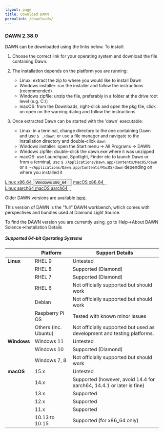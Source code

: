 ```yaml
---
layout: page
title: Download DAWN
permalink: /downloads/
---
```


### DAWN 2.38.0

DAWN can be downloaded using the links below. To install:

1. Choose the correct link for your operating system and download the file containing Dawn.

2. The installation depends on the platform you are running:

    * Linux: extract the zip to where you would like to install Dawn
    * Windows installer: run the installer and follow the instructions (recommended)
    * Windows zipfile: unzip the file, preferably in a folder at the drive root level (e.g. C:\\)
    * macOS: from the Downloads, right-click and open the pkg file, click on open on the warning dialog and follow the instructions

3. Once extracted Dawn can be started with the 'dawn' executable:

    * Linux: in a terminal, change directory to the one containing Dawn and use `$ ./dawn`;
    or use a file manager and navigate to the installation directory and double-click `dawn`
    * Windows installer: open the Start menu &rarr; All Programs &rarr; DAWN
    * Windows zipfile: double-click the dawn.exe where it was unzipped
    * macOS: use Launchpad, Spotlight, Finder etc to launch Dawn or from a terminal, use `$ /Applications/Dawn.app/Contents/MacOS/dawn`
    or `$ ~/Applications/Dawn.app/Contents/MacOS/dawn` depending on where you installed it

<script>
	function showHide(elementId){
		var element = document.getElementById(elementId);
		if(element.style.display == 'none'){
			element.style.display = 'block';
		} else {
			element.style.display = 'none';
		}
	}

	async function updateDownloadLinks() {
			const response = await fetch('https://api.github.com/repos/DawnScience/dawn-website/releases/latest');
			const data = await response.json();
			const assets = data.assets;

			const links = {
					'linux.aarch64.zip': 'linuxAarch64Link',
					'linux.x86_64.zip': 'linuxX86Link',
					'macosx.x86_64.pkg': 'macosxX86Link',
					'macosx.aarch64.pkg': 'macosxAarch64Link',
					'win32.x86_64-inst.exe': 'win32InstLink',
					'win32.x86_64.zip': 'win32ZipLink'
			};

			assets.forEach((asset) => {
				const fileName = asset.name;
				for (const [key, value] of Object.entries(links)) {
					if (fileName.endsWith(key)) {
						document.getElementById(value).href = asset.browser_download_url;
					}
				}
			});
	}
	document.addEventListener('DOMContentLoaded', updateDownloadLinks);
</script>

<div class="row center">
	<a id="linuxX86Link" href="#" class="btn-large waves-effect" onclick="trackOutboundLink(this.href); return false;">
		Linux x86_64<i class="material-icons right">&#xE2C4;</i>
	</a>
	<button type="button" class="btn-large waves-effect" onclick="showHide('winExeOrZip')">
		Windows x86_64<i class="material-icons right">&#xE2C4;</i>
	</button>
	<a id="macosxX86Link" href="#" class="btn-large waves-effect" onclick="trackOutboundLink(this.href); return false;">
		macOS x86_64<i class="material-icons right">&#xE2C4;</i>
	</a>
</div>

<div id="winExeOrZip" class="row center" style="display: none">
	<a id="win32InstLink" href="#" class="btn-large waves-effect" onclick="trackOutboundLink(this.href); return false;">
		EXE<i class="material-icons right">&#xE2C4;</i>
	</a>
	<a id="win32ZipLink" href="#" class="btn-large waves-effect" onclick="trackOutboundLink(this.href); return false;">
		ZIP<i class="material-icons right">&#xE2C4;</i>
	</a>
</div>

<div class="row center">
	<a id="linuxAarch64Link" href="#" class="btn-large waves-effect" onclick="trackOutboundLink(this.href); return false;">
		Linux aarch64<i class="material-icons right">&#xE2C4;</i>
	</a>
	<a id="macosxAarch64Link" href="#" class="btn-large waves-effect" onclick="trackOutboundLink(this.href); return false;">
		macOS aarch64<i class="material-icons right">&#xE2C4;</i>
	</a>
</div>

Older DAWN versions are available [here](https://github.com/DawnScience/dawn-website/releases/).

This version of DAWN is the "full" DAWN workbench, which comes with perspectives and bundles used at Diamond Light Source.

To find the DAWN version you are currently using, go to Help&rarr;About DAWN Science&rarr;Installation Details

##### Supported 64-bit Operating Systems

|               | Platform             | Support Details                                                          |
|---------------|----------------------|--------------------------------------------------------------------------|
| **Linux**     | RHEL 9               | Untested                                                                 |
|               | RHEL 8               | Supported (Diamond)                                                      |
|               | RHEL 7               | Supported (Diamond)                                                      |
|               | RHEL 6               | Not officially supported but should work                                 |
|               | Debian               | Not officially supported but should work                                 |
|               | Raspberry Pi OS      | Tested with known minor issues                                           |
|               | Others (inc. Ubuntu) | Not officially supported but used as development and testing platforms.  |
| **Windows**   | Windows 11           | Untested                                                                 |
|               | Windows 10           | Supported (Diamond)                                                      |
|               | Windows 7, 8         | Not officially supported but should work                                 |
| **macOS**     | 15.x                 | Untested                                                                 |
|               | 14.x                 | Supported (however, avoid 14.4 for aarch64, 14.4.1 or later is fine)     |
|               | 13.x                 | Supported                                                                |
|               | 12.x                 | Supported                                                                |
|               | 11.x                 | Supported                                                                |
|               | 10.13 to 10.15       | Supported (for x86_64 only)                                              |

